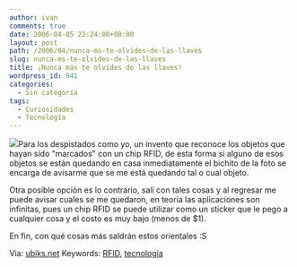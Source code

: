 ```yaml
---
author: ivan
comments: true
date: 2006-04-05 22:24:00+00:00
layout: post
path: /2006/04/nunca-ms-te-olvides-de-las-llaves
slug: nunca-ms-te-olvides-de-las-llaves
title: ¡Nunca más te olvides de las llaves!
wordpress_id: 941
categories:
  - Sin categoría
tags:
  - Curiosidades
  - Tecnología
---
```


[![](http://www.ounae.com/dotclear/images/Robotica/rfidleavehome_01.jpg)](http://www.ounae.com/dotclear/images/Robotica/rfidleavehome_01.jpg)Para los despistados como yo, un invento que reconoce los objetos que hayan sido "marcados" con un chip RFID, de esta forma si alguno de esos objetos se están quedando en casa inmediatamente el bichito de la foto se encarga de avisarme que se me está quedando tal o cual objeto.

Otra posible opción es lo contrario, salí con tales cosas y al regresar me puede avisar cuales se me quedaron, en teoría las aplicaciones son infinitas, pues un chip RFID se puede utilizar como un sticker que le pego a cualquier cosa y el costo es muy bajo (menos de \$1).

En fin, con qué cosas más saldrán estos orientales :S

Via: [ubiks.net](http://ubiks.net/local/blog/jmt/archives3/005193.html)
Keywords: [RFID](http://www.technorati.com/tag/rfid), [tecnología](http://www.technorati.com/tag/tecnología)
